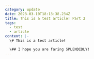 ```yaml
---
category: update
date: 2023-03-10T18:13:38.234Z
title: This is a test article! Part 2
tags:
  - test
  - article
content: |-
  \#﻿ This is a test article! 

  \#﻿# I hope you are faring SPLENDIDLY!
---
```

